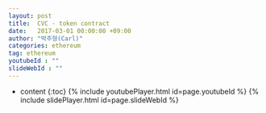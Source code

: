 ```yaml
---
layout: post
title:  CVC - token contract
date:   2017-03-01 00:00:00 +09:00
author: "박주형(Carl)"
categories: ethereum
tag: ethereum
youtubeId : ""
slideWebId : ""
---
```

* content
{:toc}
{% include youtubePlayer.html id=page.youtubeId %}
{% include slidePlayer.html id=page.slideWebId %}

